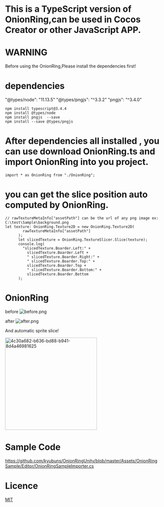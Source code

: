 # This is a TypeScript version of OnionRing,can be used in Cocos Creator or other JavaScript APP.

# WARNING

Before using the OnionRing,Please install the dependencies first!
# dependencies
"@types/node": "11.13.5"
"@types/pngjs": "^3.3.2"
"pngjs": "^3.4.0"

```
npm install typescript@3.4.4
npm install @types/node
npm install pngjs  --save
npm install --save @types/pngjs
```
# After dependencies all installed , you can use download OnionRing.ts and import OnionRing into you project.

```
import * as OnionRing from "./OnionRing";
```
# you can get the slice position auto computed by OnionRing.

```
// rawTextureMetaInfo["assetPath"] can be the url of any png image ex: C:\test\Sample\background.png
let texture: OnionRing.Texture2D = new OnionRing.Texture2D(
        rawTextureMetaInfo["assetPath"]
      );
      let slicedTexture = OnionRing.TextureSlicer.Slice(texture);
      console.log(
        "slicedTexture.Boarder.Left:" +
          slicedTexture.Boarder.Left +
          " slicedTexture.Boarder.Right:" +
          " slicedTexture.Boarder.Top:" +
          slicedTexture.Boarder.Top +
          " slicedTexture.Boarder.Bottom:" +
          slicedTexture.Boarder.Bottom
      );
```

# OnionRing

before ![before.png](https://raw.githubusercontent.com/kyubuns/OnionRingUnity/master/Assets/OnionRingSample/Editor/In/SampleImage.png)

after ![after.png](https://raw.githubusercontent.com/kyubuns/OnionRingUnity/master/Assets/OnionRingSample/Editor/Out/SampleImage.png)

And automatic sprite slice!

<img width="300" alt="4c30a682-b636-bd88-b941-8d4a46981625" src="https://cloud.githubusercontent.com/assets/961165/12112976/3cb31144-b3e3-11e5-811b-4ac2aee3ad32.png">

# Sample Code

https://github.com/kyubuns/OnionRingUnity/blob/master/Assets/OnionRingSample/Editor/OnionRingSampleImporter.cs

# Licence

[MIT](LICENCE)
